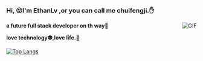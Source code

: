 ### Hi, 😜I'm EthanLv ,or you can call me chuifengji.:hand:

<img align="right" alt="GIF" src="https://media.giphy.com/media/HoffxyN8ghVuw/giphy.gif" />
 
**a future full stack developer on th way🚀**

**love technology:alien:,love life.**:dog:


[![Top Langs](https://github-readme-stats.vercel.app/api/top-langs/?username=chuifengji&hide=HTML&layout=compact)](https://github.com/anuraghazra/github-readme-stats)
